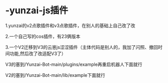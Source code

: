 # -yunzai-js插件
1.yunzai的v2点歌插件和v3点歌插件，在别人的基础上自己改了改

2.一个自己写的cos插件，有23俩版本

3.一个V2迁移到V3的云崽js涩涩插件（主体代码是别人的，我加了闪照、撤回时间功能,然后改了改适配V3了）


V3的塞到/Yunzai-Bot-main/plugins/example再重启机器人下面就行

V2的塞到/Yunzai-Bot-main/lib/example下面就行
